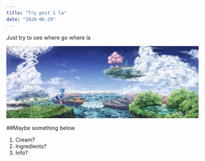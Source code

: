 ```yaml
---
title: "Try post 1 la"
date: "2020-06-29"
---
```


Just try to see where go where la

![SupplyPic](./try1pic.JPG)

##Maybe something below

1. Cream?
2. Ingredients?
3. Info?
